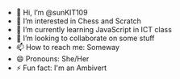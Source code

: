 - 👋 Hi, I’m @sunKIT109
- 👀 I’m interested in Chess and Scratch
- 🌱 I’m currently learning JavaScript in ICT class
- 💞️ I’m looking to collaborate on some stuff
- 📫 How to reach me: Someway
- 😄 Pronouns: She/Her
- ⚡ Fun fact: I'm an Ambivert

<!---
sunKIT109/sunKIT109 is a ✨ special ✨ repository because its `README.md` (this file) appears on your GitHub profile.
You can click the Preview link to take a look at your changes.
--->
